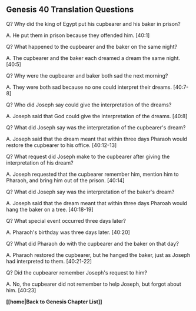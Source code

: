 ## Genesis 40 Translation Questions ##

Q? Why did the king of Egypt put his cupbearer and his baker in prison?

A. He put them in prison because they offended him. [40:1]

Q? What happened to the cupbearer and the baker on the same night?

A. The cupbearer and the baker each dreamed a dream the same night. [40:5]

Q? Why were the cupbearer and baker both sad the next morning?

A. They were both sad because no one could interpret their dreams. [40:7-8]

Q? Who did Joseph say could give the interpretation of the dreams?

A. Joseph said that God could give the interpretation of the dreams. [40:8]

Q? What did Joseph say was the interpretation of the cupbearer's dream?

A. Joseph said that the dream meant that within three days Pharaoh would restore the cupbearer to his office. [40:12-13]

Q? What request did Joseph make to the cupbearer after giving the interpretation of his dream?

A. Joseph requested that the cupbearer remember him, mention him to Pharaoh, and bring him out of the prison. [40:14]

Q? What did Joseph say was the interpretation of the baker's dream?

A. Joseph said that the dream meant that within three days Pharoah would hang the baker on a tree. [40:18-19]

Q? What special event occurred three days later?

A. Pharaoh's birthday was three days later. [40:20]

Q? What did Pharaoh do with the cupbearer and the baker on that day?

A. Pharaoh restored the cupbearer, but he hanged the baker, just as Joseph had interpreted to them. [40:21-22]

Q? Did the cupbearer remember Joseph's request to him?

A. No, the cupbearer did not remember to help Joseph, but forgot about him. [40:23]

__[[home|Back to Genesis Chapter List]]__

